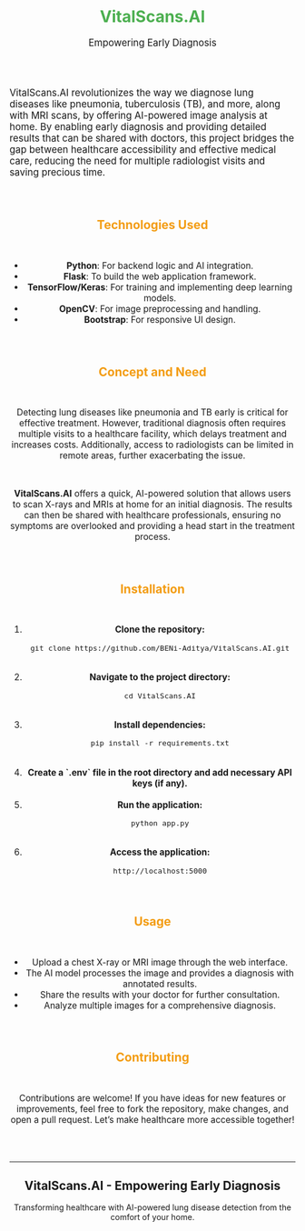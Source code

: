 <!-- README.md -->

<h1 align="center" style="color: #4CAF50;"><strong>VitalScans.AI</strong></h1>

<p align="center" style="font-size: 1.2em;">Empowering Early Diagnosis</p>

<br><br>

<p style="font-size: 1.2em;">VitalScans.AI revolutionizes the way we diagnose lung diseases like pneumonia, tuberculosis (TB), and more, along with MRI scans, by offering AI-powered image analysis at home. By enabling early diagnosis and providing detailed results that can be shared with doctors, this project bridges the gap between healthcare accessibility and effective medical care, reducing the need for multiple radiologist visits and saving precious time.</p>

<br><br>

<h2 style="color: #f39c12; text-align: center; margin-top: 20px;">Technologies Used</h2>

<br>

<ul style="font-size: 1.1em; text-align: center;">
    <li><strong>Python</strong>: For backend logic and AI integration.</li>
    <li><strong>Flask</strong>: To build the web application framework.</li>
    <li><strong>TensorFlow/Keras</strong>: For training and implementing deep learning models.</li>
    <li><strong>OpenCV</strong>: For image preprocessing and handling.</li>
    <li><strong>Bootstrap</strong>: For responsive UI design.</li>
</ul>

<br><br>

<h2 style="color: #f39c12; text-align: center; margin-top: 20px;">Concept and Need</h2>

<br>

<p style="font-size: 1.1em; text-align: center;">Detecting lung diseases like pneumonia and TB early is critical for effective treatment. However, traditional diagnosis often requires multiple visits to a healthcare facility, which delays treatment and increases costs. Additionally, access to radiologists can be limited in remote areas, further exacerbating the issue.</p>

<br>

<p style="font-size: 1.1em; text-align: center;"><strong>VitalScans.AI</strong> offers a quick, AI-powered solution that allows users to scan X-rays and MRIs at home for an initial diagnosis. The results can then be shared with healthcare professionals, ensuring no symptoms are overlooked and providing a head start in the treatment process.</p>

<br><br>

<h2 style="color: #f39c12; text-align: center; margin-top: 20px;">Installation</h2>

<br>

<ol style="font-size: 1.1em; text-align: center;">
    <li><strong>Clone the repository:</strong>
        <pre><code>git clone https://github.com/BENi-Aditya/VitalScans.AI.git</code></pre>
    </li>
    <br>
    <li><strong>Navigate to the project directory:</strong>
        <pre><code>cd VitalScans.AI</code></pre>
    </li>
    <br>
    <li><strong>Install dependencies:</strong>
        <pre><code>pip install -r requirements.txt</code></pre>
    </li>
    <br>
    <li><strong>Create a `.env` file in the root directory and add necessary API keys (if any).</strong></li>
    <br>
    <li><strong>Run the application:</strong>
        <pre><code>python app.py</code></pre>
    </li>
    <br>
    <li><strong>Access the application:</strong>
        <pre><code>http://localhost:5000</code></pre>
    </li>
</ol>

<br><br>

<h2 style="color: #f39c12; text-align: center; margin-top: 20px;">Usage</h2>

<br>

<ul style="font-size: 1.1em; text-align: center;">
    <li>Upload a chest X-ray or MRI image through the web interface.</li>
    <li>The AI model processes the image and provides a diagnosis with annotated results.</li>
    <li>Share the results with your doctor for further consultation.</li>
    <li>Analyze multiple images for a comprehensive diagnosis.</li>
</ul>

<br><br>

<h2 style="color: #f39c12; text-align: center; margin-top: 20px;">Contributing</h2>

<br>

<p style="font-size: 1.1em; text-align: center;">Contributions are welcome! If you have ideas for new features or improvements, feel free to fork the repository, make changes, and open a pull request. Let’s make healthcare more accessible together!</p>

<br><br>

---

<div align="center">
  <h2>VitalScans.AI - Empowering Early Diagnosis</h2>
  <p>Transforming healthcare with AI-powered lung disease detection from the comfort of your home.</p>
</div>